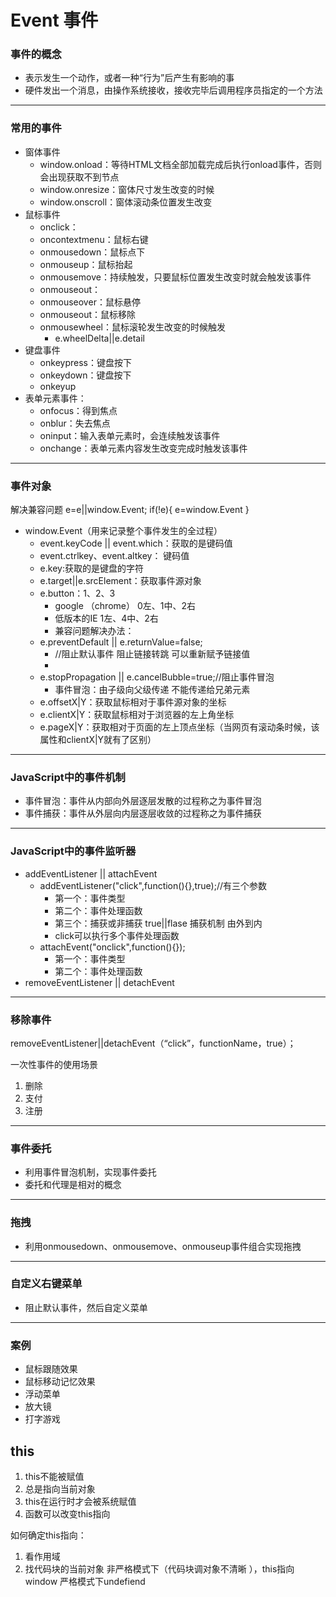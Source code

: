# Event  事件

### 事件的概念

- 表示发生一个动作，或者一种“行为”后产生有影响的事
- 硬件发出一个消息，由操作系统接收，接收完毕后调用程序员指定的一个方法

------

### 常用的事件

- 窗体事件
  - window.onload：等待HTML文档全部加载完成后执行onload事件，否则会出现获取不到节点
  - window.onresize：窗体尺寸发生改变的时候
  - window.onscroll：窗体滚动条位置发生改变
- 鼠标事件
  - onclick：
  - oncontextmenu：鼠标右键
  - onmousedown：鼠标点下
  - onmouseup：鼠标抬起
  - onmousemove：持续触发，只要鼠标位置发生改变时就会触发该事件
  - onmouseout：
  - onmouseover：鼠标悬停
  - onmouseout：鼠标移除
  - onmousewheel：鼠标滚轮发生改变的时候触发
    - e.wheelDelta||e.detail
- 键盘事件
  - onkeypress：键盘按下
  - onkeydown：键盘按下
  - onkeyup
- 表单元素事件：
  - onfocus：得到焦点
  - onblur：失去焦点
  - oninput：输入表单元素时，会连续触发该事件
  - onchange：表单元素内容发生改变完成时触发该事件

------

### 事件对象

解决兼容问题   e=e||window.Event;
if(!e){
		e=window.Event
		}

- window.Event（用来记录整个事件发生的全过程）
  - event.keyCode || event.which：获取的是键码值
  - event.ctrlkey、event.altkey：  键码值
  - e.key:获取的是键盘的字符
  - e.target||e.srcElement：获取事件源对象
  - e.button：1、2、3  
    - google （chrome）  0左、1中、2右 
    - 低版本的IE  1左、4中、2右
    - 兼容问题解决办法： 
  - e.preventDefault || e.returnValue=false;
    - //阻止默认事件  阻止链接转跳    可以重新赋予链接值
    - 
  - e.stopPropagation || e.cancelBubble=true;//阻止事件冒泡
    - 事件冒泡：由子级向父级传递   不能传递给兄弟元素
  - e.offsetX|Y：获取鼠标相对于事件源对象的坐标
  - e.clientX|Y：获取鼠标相对于浏览器的左上角坐标
  - e.pageX|Y：获取相对于页面的左上顶点坐标（当网页有滚动条时候，该属性和clientX|Y就有了区别）

------

### JavaScript中的事件机制

- 事件冒泡：事件从内部向外层逐层发散的过程称之为事件冒泡
- 事件捕获：事件从外层向内层逐层收敛的过程称之为事件捕获

------

### JavaScript中的事件监听器

- addEventListener || attachEvent
  - addEventListener("click",function(){},true);//有三个参数   
    - 第一个：事件类型
    - 第二个：事件处理函数   
    - 第三个：捕获或非捕获  true||flase   捕获机制  由外到内
    - click可以执行多个事件处理函数
  - attachEvent("onclick",function(){});
    - 第一个：事件类型
    - 第二个：事件处理函数
- removeEventListener || detachEvent

------

### 移除事件

removeEventListener||detachEvent（“click”，functionName，true）；

一次性事件的使用场景

1. 删除
2. 支付
3. 注册

------

### 事件委托

- 利用事件冒泡机制，实现事件委托
- 委托和代理是相对的概念

------

### 拖拽

- 利用onmousedown、onmousemove、onmouseup事件组合实现拖拽

------

### 自定义右键菜单

- 阻止默认事件，然后自定义菜单

------

### 案例

- 鼠标跟随效果
- 鼠标移动记忆效果
- 浮动菜单
- 放大镜
- 打字游戏

## this

1. this不能被赋值     
2. 总是指向当前对象    
3. this在运行时才会被系统赋值    
4. 函数可以改变this指向

如何确定this指向：

1. 看作用域
2. 找代码块的当前对象  非严格模式下（代码块调对象不清晰 ），this指向window   严格模式下undefiend